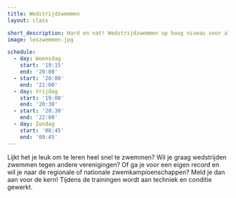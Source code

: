 ```yaml
---
title: Wedstrijdzwemmen
layout: class

short_description: Hard en nat! Wedstrijdzwemmen op hoog niveau voor alle leeftijden
image: leszwemmen.jpg

schedule:
  - day: Woensdag
    start: '19:15'
    end: '20:00'
  - start: '20:00'
    end: '21:00'
  - day: Vrijdag
    start: '19:00'
    end: '20:30'
  - start: '20:30'
    end: '22:00'
  - day: Zondag
    start: '08:45'
    end: '09:45'
---
```


Lijkt het je leuk om te leren heel snel te zwemmen? Wil je graag wedstrijden zwemmen tegen andere verenigingen? Of ga je voor een eigen record en wil je naar de regionale of nationale zwemkampioenschappen? Meld je dan aan voor de kern! Tijdens de trainingen wordt aan techniek en conditie gewerkt.

